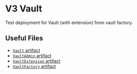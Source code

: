 # V3 Vault

Test deployment for Vault (with extension) from vault factory.

## Useful Files

- [`Vault` artifact](./artifact/Vault.json)
- [`VaultAdmin` artifact](./artifact/VaultAdmin.json)
- [`VaultExtension` artifact](./artifact/VaultExtension.json)
- [`VaultFactory` artifact](./artifact/VaultFactory.json)
